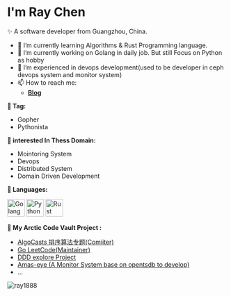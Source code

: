 <div>
   <h1>I'm Ray Chen </h1>

✨ A software developer from Guangzhou, China.
- 🌱 I’m currently learning Algorithms & Rust Programming language.
- 🔭 I’m currently working on Golang in daily job. But still Focus on Python as hobby
- 🤔 I’m experienced in devops development(used to be developer in ceph devops system and monitor system)
- 📫 How to reach me: 
  - **[Blog](https://ray1888.github.io)**


**👯 Tag:** 
- Gopher
- Pythonista

**🌱 interested In Thess Domain:** 
- Mointoring System
- Devops 
- Distributed System
- Domain Driven Development

**🌈 Languages:** 
<p align="left">
<img src="https://www.vectorlogo.zone/logos/golang/golang-official.svg" alt="Golang" width="40" />
<img src="https://www.vectorlogo.zone/logos/python/python-icon.svg" alt="Python" width="40" height="40"/>
<img src="https://www.vectorlogo.zone/logos/rust-lang/rust-lang-icon.svg" alt="Rust" width="40" height="40"/>
</p>


**📝 My Arctic Code Vault Project :**

- [AlgoCasts 排序算法专题(Comiiter)](https://github.com/HawsteinStudio/algocasts-sorting-algorithms)
- [Go LeetCode(Maintainer)](https://github.com/ray1888/go-leetcode)
- [DDD explore Project](https://github.com/ray1888/cqrs-doamin-ddd)
- [Amas-eye (A Monitor System base on opentsdb to develop)](https://github.com/amas-eye)
- ...


<!--
**ray1888/ray1888** is a ✨ _special_ ✨ repository because its `README.md` (this file) appears on your GitHub profile.

Here are some ideas to get you started:

- 🔭 I’m currently working on ...
- 🌱 I’m currently learning ...
- 👯 I’m looking to collaborate on ...
- 🤔 I’m looking for help with ...
- 💬 Ask me about ...
- 📫 How to reach me: ...
-  Pronouns: ...
- ⚡ Fun fact: ...
-->

<p> <img src="https://github-readme-stats.vercel.app/api?username=ray1888&show_icons=true" alt="ray1888" />

</div>